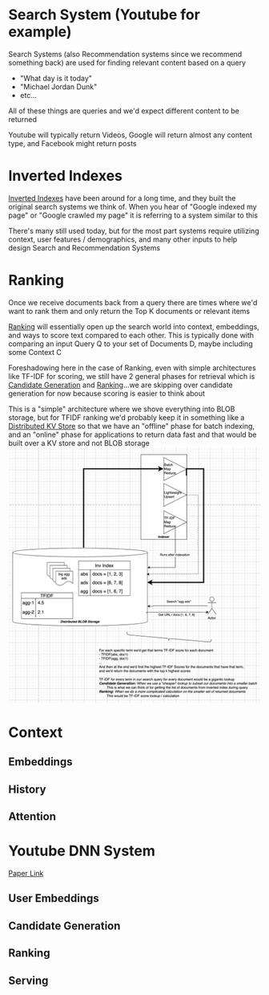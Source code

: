 # Search System (Youtube for example)
Search Systems (also Recommendation systems since we recommend something back) are used for finding relevant content based on a query

- "What day is it today"
- "Michael Jordan Dunk"
- etc...

All of these things are queries and we'd expect different content to be returned

Youtube will typically return Videos, Google will return almost any content type, and Facebook might return posts

# Inverted Indexes
[Inverted Indexes](INVERTED_INDEX.md) have been around for a long time, and they built the original search systems we think of. When you hear of "Google indexed my page" or "Google crawled my page" it is referring to a system similar to this

There's many still used today, but for the most part systems require utilizing context, user features / demographics, and many other inputs to help design Search and Recommendation Systems

# Ranking
Once we receive documents back from a query there are times where we'd want to rank them and only return the Top K documents or relevant items

[Ranking](RANKING.md) will essentially open up the search world into context, embeddings, and ways to score text compared to each other. This is typically done with comparing an input Query Q to your set of Documents D, maybe including some Context C

Foreshadowing here in the case of Ranking, even with simple architectures like TF-IDF for scoring, we still have 2 general phases for retrieval which is [Candidate Generation](#candidate-generation) and [Ranking](RANKING.md)...we are skipping over candidate generation for now because scoring is easier to think about

This is a "simple" architecture where we shove everything into BLOB storage, but for TFIDF ranking we'd probably keep it in something like a [Distributed KV Store](/design_systems/_typical_reusable_resources/_typical_distributed_kv_store/README.md) so that we have an "offline" phase for batch indexing, and an "online" phase for applications to return data fast and that would be built over a KV store and not BLOB storage
![General Architecture of TFIDF](./images/inverted_index_tfidf.png)

# Context

## Embeddings

## History

## Attention

# Youtube DNN System
[Paper Link]()

## User Embeddings
## Candidate Generation
## Ranking
## Serving